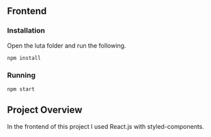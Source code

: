 
## Frontend
### Installation
Open the luta folder and run the following.
```
npm install
```
### Running
```
npm start
```
## Project Overview
In the frontend of this project I used React.js with styled-components. 

